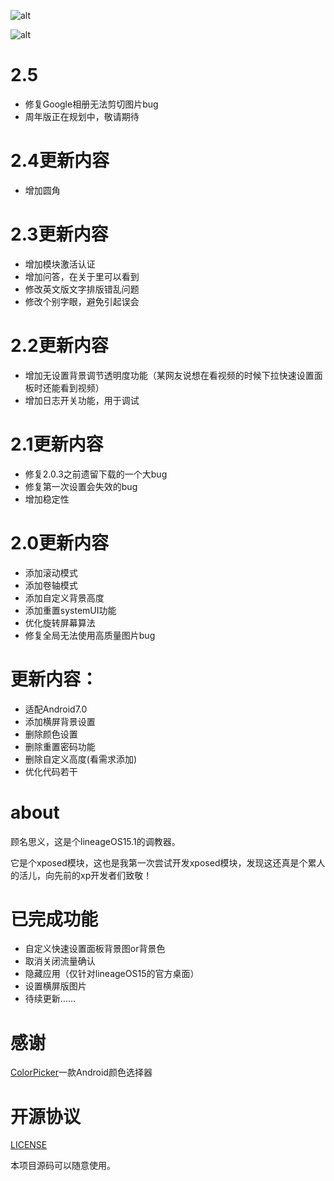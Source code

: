 ![alt](https://github.com/liuzhushaonian/Lin15/blob/be5e2a9f0ef55b20d0aa052f6700d34c45e2d9f6/screen_short/Screenshot_Trebuchet_20180624-185210.png)

![alt](https://github.com/liuzhushaonian/Lin15/blob/be5e2a9f0ef55b20d0aa052f6700d34c45e2d9f6/screen_short/Screenshot_Trebuchet_20180624-185230.png)

# 2.5

- 修复Google相册无法剪切图片bug
- 周年版正在规划中，敬请期待


# 2.4更新内容

- 增加圆角

# 2.3更新内容

- 增加模块激活认证
- 增加问答，在关于里可以看到
- 修改英文版文字排版错乱问题
- 修改个别字眼，避免引起误会


# 2.2更新内容

- 增加无设置背景调节透明度功能（某网友说想在看视频的时候下拉快速设置面板时还能看到视频）
- 增加日志开关功能，用于调试

# 2.1更新内容

- 修复2.0.3之前遗留下载的一个大bug
- 修复第一次设置会失效的bug
- 增加稳定性



# 2.0更新内容

- 添加滚动模式
- 添加卷轴模式
- 添加自定义背景高度
- 添加重置systemUI功能
- 优化旋转屏幕算法
- 修复全局无法使用高质量图片bug


# 更新内容：

- 适配Android7.0
- 添加横屏背景设置
- 删除颜色设置
- 删除重置密码功能
- 删除自定义高度(看需求添加)
- 优化代码若干

# about

顾名思义，这是个lineageOS15.1的调教器。

它是个xposed模块，这也是我第一次尝试开发xposed模块，发现这还真是个累人的活儿，向先前的xp开发者们致敬！

# 已完成功能

- 自定义快速设置面板背景图or背景色
- 取消关闭流量确认
- 隐藏应用（仅针对lineageOS15的官方桌面）
- 设置横屏版图片
- 待续更新……

# 感谢

[ColorPicker](https://github.com/DingMouRen/ColorPicker)一款Android颜色选择器

# 开源协议

[LICENSE](https://github.com/liuzhushaonian/Lin15/blob/master/LICENSE)

本项目源码可以随意使用。